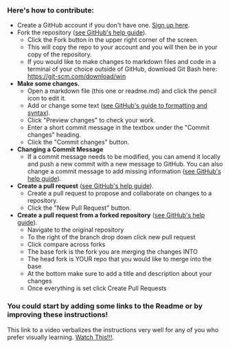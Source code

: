 ### Here's how to contribute:
* Create a GitHub account if you don't have one. <a href="https://github.com/signup">Sign up here</a>.
* Fork the repository (<a href="https://help.github.com/articles/fork-a-repo/">see GitHub's help guide</a>).
  * Click the Fork button in the upper right corner of the screen.
  * This will copy the repo to your account and you will then be in your copy of the repository.
  * If you would like to make changes to markdown files and code in a terminal of your choice outside of GitHub, download Git Bash here: https://git-scm.com/download/win
* **Make some changes.**
  * Open a markdown file (this one or readme.md) and click the pencil icon to edit it.
  * Add or change some text (<a href="https://docs.github.com/en/get-started/writing-on-github/getting-started-with-writing-and-formatting-on-github/basic-writing-and-formatting-syntax">see GitHub's guide to formatting and syntax</a>).
  * Click "Preview changes" to check your work.
  * Enter a short commit message in the textbox under the "Commit changes" heading.
  * Click the "Commit changes" button.
* **Changing a Commit Message**
  * If a commit message needs to be modified, you can amend it locally and push a new commit with a new message to GitHub. You can also     change a commit message to add missing information (<a href="https://docs.github.com/en/pull-requests/committing-changes-to-your-project/creating-and-editing-commits/changing-a-commit-message">see GitHub's help guide</a>).
* **Create a pull request** (<a href="https://help.github.com/articles/using-pull-requests/">see GitHub's help guide</a>).
  * Create a pull request to propose and collaborate on changes to a repository.
  * Click the "New Pull Request" button.
* **Create a pull request from a forked repository** (<a href="https://help.github.com/en/articles/creating-a-pull-request-from-a-fork">see GitHub's help guide</a>).
  * Navigate to the original repository
  * To the right of the branch drop down click new pull request
  * Click compare across forks
  * The base fork is the fork you are merging the changes INTO
  * The head fork is YOUR repo that you would like to merge into the base
  * At the bottom make sure to add a title and description about your changes
  * Once everything is set click Create Pull Requests

### You could start by adding some links to the Readme or by improving these instructions!
 This link to a video verbalizes the instructions very well for any of you who prefer visually learning.
<a href ="https://www.youtube.com/watch?v=dLRA1lffWBw">Watch This!!!</a>.
